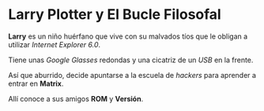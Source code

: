 # Larry Plotter y El Bucle Filosofal

**Larry** es un niño huérfano que vive con su malvados tíos
que le obligan a utilizar *Internet Explorer 6.0*.

Tiene unas *Google Glasses* redondas y una cicatriz de un *USB* en la frente.

Así que aburrido, decide apuntarse a la escuela de *hackers* para aprender a
entrar en **Matrix**.

Allí conoce a sus amigos **ROM** y **Versión**.
